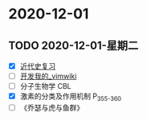 # 2020-12-01

## TODO 2020-12-01-星期二
<!-- :TODO: -->

- [X] [近代史复习](中国近代史.md)
- [ ] [开发我的_vimwiki](开发我的_vimwiki.md)
- [ ] 分子生物学 CBL
- [X] 激素的分类及作用机制 P<sub>355-360</sub>
- [ ] 《乔瑟与虎与鱼群》

